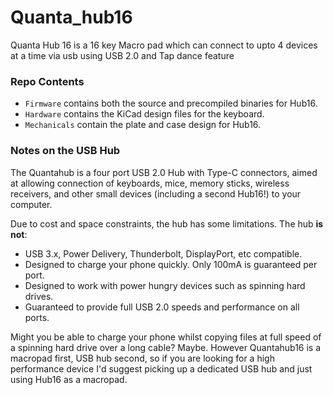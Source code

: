 # Quanta_hub16
Quanta Hub 16 is  a 16 key Macro pad which can connect to upto 4 devices at  a time via usb using USB 2.0 and  Tap dance feature 

### Repo Contents

- `Firmware` contains both the source and precompiled binaries for Hub16.
- `Hardware` contains the KiCad design files for the keyboard.
- `Mechanicals` contain the plate and case design for Hub16.



### Notes on the USB Hub

The Quantahub is a four port USB 2.0 Hub with Type-C connectors, aimed at allowing connection of keyboards, mice, memory sticks, wireless receivers, and other small devices (including a second Hub16!)  to your computer.

Due to cost and space constraints, the hub has some limitations. The hub **is not**:

- USB 3.x, Power Delivery, Thunderbolt, DisplayPort, etc compatible.
- Designed to charge your phone quickly. Only 100mA is guaranteed per port.
- Designed to work with power hungry devices such as spinning hard drives.
- Guaranteed to provide full USB 2.0 speeds and performance on all ports.

Might you be able to charge your phone whilst copying files at full speed of a spinning hard drive over a long cable? Maybe. However Quantahub16 is a macropad first, USB hub second, so if you are looking for a high performance device I'd suggest picking up a dedicated USB hub and just using Hub16 as a macropad.
